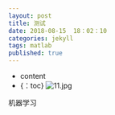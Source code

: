 ```yaml
---
layout: post
title: 测试
date: 2018-08-15  18：02：10
categories: jekyll
tags: matlab
published: true
---
```





* content
* {：toc}
![11.jpg]({{site.baseurl}}/_posts/11.jpg)


机器学习

